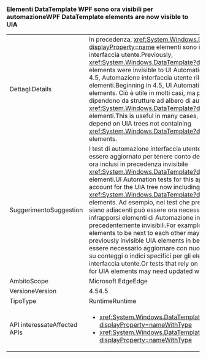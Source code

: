 ### <a name="wpf-datatemplate-elements-are-now-visible-to-uia"></a><span data-ttu-id="45cf4-101">Elementi DataTemplate WPF sono ora visibili per automazione</span><span class="sxs-lookup"><span data-stu-id="45cf4-101">WPF DataTemplate elements are now visible to UIA</span></span>

|   |   |
|---|---|
|<span data-ttu-id="45cf4-102">Dettagli</span><span class="sxs-lookup"><span data-stu-id="45cf4-102">Details</span></span>|<span data-ttu-id="45cf4-103">In precedenza, <xref:System.Windows.DataTemplate?displayProperty=name> elementi sono invisibili per automazione interfaccia utente.</span><span class="sxs-lookup"><span data-stu-id="45cf4-103">Previously, <xref:System.Windows.DataTemplate?displayProperty=name> elements were invisible to UI Automation.</span></span> <span data-ttu-id="45cf4-104">A partire dalla versione 4.5, Automazione interfaccia utente rileva questi elementi.</span><span class="sxs-lookup"><span data-stu-id="45cf4-104">Beginning in 4.5, UI Automation will detect these elements.</span></span> <span data-ttu-id="45cf4-105">Ciò è utile in molti casi, ma può interrompere i test che dipendono da strutture ad albero di automazione non contenente <xref:System.Windows.DataTemplate?displayProperty=name> elementi.</span><span class="sxs-lookup"><span data-stu-id="45cf4-105">This is useful in many cases, but can break tests that depend on UIA trees not containing <xref:System.Windows.DataTemplate?displayProperty=name> elements.</span></span>|
|<span data-ttu-id="45cf4-106">Suggerimento</span><span class="sxs-lookup"><span data-stu-id="45cf4-106">Suggestion</span></span>|<span data-ttu-id="45cf4-107">I test di automazione interfaccia utente per questa app potrebbe essere aggiornato per tenere conto dell'albero di automazione, ora inclusi in precedenza invisibile <xref:System.Windows.DataTemplate?displayProperty=name> elementi.</span><span class="sxs-lookup"><span data-stu-id="45cf4-107">UI Automation tests for this app may need updated to account for the UIA tree now including previously invisible <xref:System.Windows.DataTemplate?displayProperty=name> elements.</span></span> <span data-ttu-id="45cf4-108">Ad esempio, nei test che prevedono che alcuni elementi siano adiacenti può essere ora necessario prevedere che possono infrapporsi elementi di Automazione interfaccia utente precedentemente invisibili.</span><span class="sxs-lookup"><span data-stu-id="45cf4-108">For example, tests that expect some elements to be next to each other may now need to expect previously invisible UIA elements in between.</span></span> <span data-ttu-id="45cf4-109">Oppure, potrebbe essere necessario aggiornare con nuovi valori i test che si basano su conteggi o indici specifici per gli elementi di Automazione interfaccia utente.</span><span class="sxs-lookup"><span data-stu-id="45cf4-109">Or tests that rely on certain counts or indexes for UIA elements may need updated with new values.</span></span>|
|<span data-ttu-id="45cf4-110">Ambito</span><span class="sxs-lookup"><span data-stu-id="45cf4-110">Scope</span></span>|<span data-ttu-id="45cf4-111">Microsoft Edge</span><span class="sxs-lookup"><span data-stu-id="45cf4-111">Edge</span></span>|
|<span data-ttu-id="45cf4-112">Versione</span><span class="sxs-lookup"><span data-stu-id="45cf4-112">Version</span></span>|<span data-ttu-id="45cf4-113">4.5</span><span class="sxs-lookup"><span data-stu-id="45cf4-113">4.5</span></span>|
|<span data-ttu-id="45cf4-114">Tipo</span><span class="sxs-lookup"><span data-stu-id="45cf4-114">Type</span></span>|<span data-ttu-id="45cf4-115">Runtime</span><span class="sxs-lookup"><span data-stu-id="45cf4-115">Runtime</span></span>|
|<span data-ttu-id="45cf4-116">API interessate</span><span class="sxs-lookup"><span data-stu-id="45cf4-116">Affected APIs</span></span>|<ul><li><xref:System.Windows.DataTemplate.%23ctor?displayProperty=nameWithType></li><li><xref:System.Windows.DataTemplate.%23ctor(System.Object)?displayProperty=nameWithType></li></ul>|

